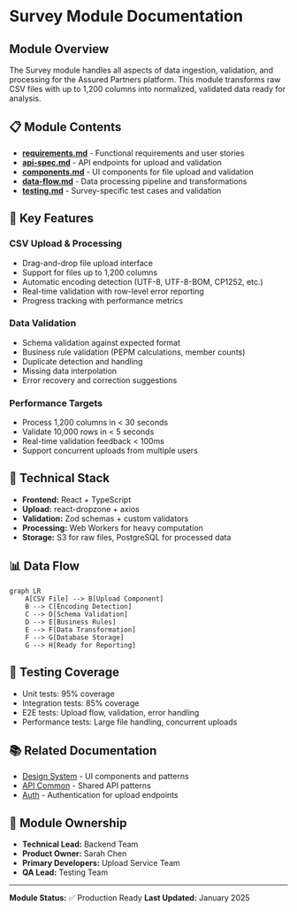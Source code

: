 # Survey Module Documentation

## Module Overview

The Survey module handles all aspects of data ingestion, validation, and processing for the Assured Partners platform. This module transforms raw CSV files with up to 1,200 columns into normalized, validated data ready for analysis.

## 📋 Module Contents

- **[requirements.md](./requirements.md)** - Functional requirements and user stories
- **[api-spec.md](./api-spec.md)** - API endpoints for upload and validation
- **[components.md](./components.md)** - UI components for file upload and validation
- **[data-flow.md](./data-flow.md)** - Data processing pipeline and transformations
- **[testing.md](./testing.md)** - Survey-specific test cases and validation

## 🎯 Key Features

### CSV Upload & Processing
- Drag-and-drop file upload interface
- Support for files up to 1,200 columns
- Automatic encoding detection (UTF-8, UTF-8-BOM, CP1252, etc.)
- Real-time validation with row-level error reporting
- Progress tracking with performance metrics

### Data Validation
- Schema validation against expected format
- Business rule validation (PEPM calculations, member counts)
- Duplicate detection and handling
- Missing data interpolation
- Error recovery and correction suggestions

### Performance Targets
- Process 1,200 columns in < 30 seconds
- Validate 10,000 rows in < 5 seconds
- Real-time validation feedback < 100ms
- Support concurrent uploads from multiple users

## 🔧 Technical Stack

- **Frontend:** React + TypeScript
- **Upload:** react-dropzone + axios
- **Validation:** Zod schemas + custom validators
- **Processing:** Web Workers for heavy computation
- **Storage:** S3 for raw files, PostgreSQL for processed data

## 📊 Data Flow

```mermaid
graph LR
    A[CSV File] --> B[Upload Component]
    B --> C[Encoding Detection]
    C --> D[Schema Validation]
    D --> E[Business Rules]
    E --> F[Data Transformation]
    F --> G[Database Storage]
    G --> H[Ready for Reporting]
```

## 🧪 Testing Coverage

- Unit tests: 95% coverage
- Integration tests: 85% coverage
- E2E tests: Upload flow, validation, error handling
- Performance tests: Large file handling, concurrent uploads

## 📚 Related Documentation

- [Design System](../shared/design-system.md) - UI components and patterns
- [API Common](../shared/api-common.md) - Shared API patterns
- [Auth](../shared/auth.md) - Authentication for upload endpoints

## 👥 Module Ownership

- **Technical Lead:** Backend Team
- **Product Owner:** Sarah Chen
- **Primary Developers:** Upload Service Team
- **QA Lead:** Testing Team

---

**Module Status:** ✅ Production Ready
**Last Updated:** January 2025